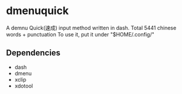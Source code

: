 # dmenuquick

A demnu Quick(速成) input method written in dash.
Total 5441 chinese words + punctuation
To use it, put it under "$HOME/.config/"

## Dependencies

- dash
- dmenu
- xclip
- xdotool
